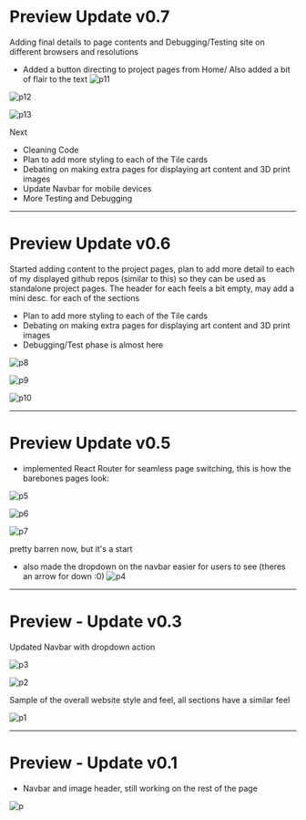 # Preview Update v0.7
Adding final details to page contents and Debugging/Testing site on different browsers and resolutions
- Added a button directing to project pages from Home/ Also added a bit of flair to the text
![p11](img-preview/preview11.png)

![p12](img-preview/preview12.png)

![p13](img-preview/preview13.png)


Next
- Cleaning Code 
- Plan to add more styling to each of the Tile cards
- Debating on making extra pages for displaying art content and 3D print images
- Update Navbar for mobile devices
- More Testing and Debugging
____________________________________________________________________________________________________
# Preview Update v0.6
Started adding content to the project pages, plan to add more detail to each of my displayed github repos (similar to this) so they can be used as standalone project pages.
The header for each feels a bit empty, may add a mini desc. for each of the sections
- Plan to add more styling to each of the Tile cards
- Debating on making extra pages for displaying art content and 3D print images
- Debugging/Test phase is almost here

![p8](img-preview/preview8.png)

![p9](img-preview/preview9.png)

![p10](img-preview/preview10.png)


____________________________________________________________________________________________________
# Preview Update v0.5
- implemented React Router for seamless page switching, this is how the barebones pages look:

![p5](img-preview/preview6.png)

![p6](img-preview/preview6.png)

![p7](img-preview/preview7.png)

pretty barren now, but it's a start

- also made the dropdown on the navbar easier for users to see (theres an arrow for down :0)
![p4](img-preview/preview4.png)



____________________________________________________________________________________________________
# Preview - Update v0.3
Updated Navbar with dropdown action

![p3](img-preview/preview3.png)

![p2](img-preview/preview2.png)

Sample of the overall website style and feel, all sections have a similar feel

![p1](img-preview/preview1.png)



____________________________________________________________________________________________________
# Preview - Update v0.1
- Navbar and image header, still working on the rest of the page

![p](img-preview/preview.png)

